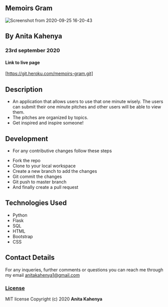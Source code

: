 ## Memoirs Gram

![Screenshot from 2020-09-25 16-20-43](https://user-images.githubusercontent.com/62019551/94272015-249b2980-ff4b-11ea-88d3-11c4a005aa8b.png)

## By Anita Kahenya
###  23rd september 2020

#### Link to live page
  [https://git.heroku.com/memoirs-gram.git]

  
## Description
* An application that allows users to use that one minute wisely. The users can submit their one minute pitches and other users will be able to view them. 
* The pitches are organized by topics.
* Get inspired and inspire someone!

## Development
* For any contributive changes follow these steps
- Fork the repo
- Clone to your local workspace
- Create a new branch to add the changes
- Git commit the changes
- Git push to master branch
- And finally create a pull request
  
## Technologies Used
 * Python
 * Flask
 * SQL
 * HTML
 * Bootstrap
 * CSS

## Contact Details
For any inqueries, further comments or questions you can reach me through my email [anitakahenya1@gmail.com](AnitaKahenya)


### [License](LICENSE)
MIT license
Copyright (c) 2020 
**Anita Kahenya**
